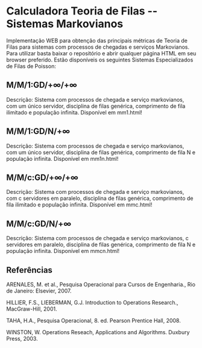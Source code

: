 # Calculadora Teoria de Filas -- Sistemas Markovianos

Implementação WEB para obtenção das principais métricas de Teoria de Filas para sistemas com processos de chegadas e serviços Markovianos. Para utilizar basta baixar o repositório e abrir qualquer página HTML em seu browser preferido. Estão disponíveis os seguintes Sistemas Especializados de Filas de Poisson:

## M/M/1:GD/+∞/+∞
Descrição: Sistema com processos de chegada e serviço markovianos, com um único servidor, disciplina de filas genérica, comprimento de fila ilimitado e população infinita. Disponível em mm1.html!

## M/M/1:GD/N/+∞
Descrição: Sistema com processos de chegada e serviço markovianos, com um único servidor, disciplina de filas genérica, comprimento de fila N e população infinita. Disponível em mm1n.html!

## M/M/c:GD/+∞/+∞
Descrição: Sistema com processos de chegada e serviço markovianos, com c servidores em paralelo, disciplina de filas genérica, comprimento de fila ilimitado e população infinita. Disponível em mmc.html!

## M/M/c:GD/N/+∞
Descrição: Sistema com processos de chegada e serviço markovianos, c servidores em paralelo, disciplina de filas genérica, comprimento de fila N e população infinita. Disponível em mmcn.html!

## Referências
ARENALES, M. et al., Pesquisa Operacional para Cursos de Engenharia., Rio de Janeiro: Elsevier, 2007.

HILLIER, F.S., LIEBERMAN, G.J. Introduction to Operations Research., MacGraw-Hill, 2001.

TAHA, H.A., Pesquisa Operacional, 8. ed. Pearson Prentice Hall, 2008.

WINSTON, W. Operations Reseach, Applications and Algorithms. Duxbury Press, 2003.
